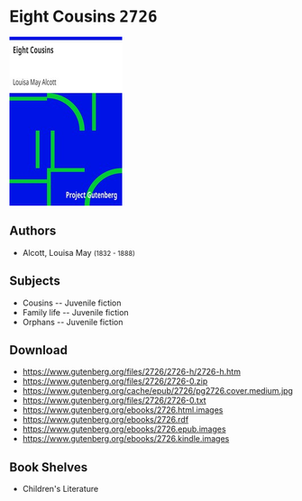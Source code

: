 # Eight Cousins <kbd>2726</kbd>

![](./cover.medium.jpg "")

## Authors


 - Alcott, Louisa May <small>(1832 - 1888)</small>

## Subjects


 - Cousins -- Juvenile fiction
 - Family life -- Juvenile fiction
 - Orphans -- Juvenile fiction

## Download


 - https://www.gutenberg.org/files/2726/2726-h/2726-h.htm
 - https://www.gutenberg.org/files/2726/2726-0.zip
 - https://www.gutenberg.org/cache/epub/2726/pg2726.cover.medium.jpg
 - https://www.gutenberg.org/files/2726/2726-0.txt
 - https://www.gutenberg.org/ebooks/2726.html.images
 - https://www.gutenberg.org/ebooks/2726.rdf
 - https://www.gutenberg.org/ebooks/2726.epub.images
 - https://www.gutenberg.org/ebooks/2726.kindle.images

## Book Shelves


 - Children's Literature
